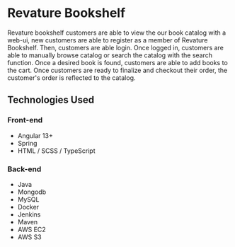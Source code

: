# Revature Bookshelf
Revature bookshelf customers are able to view the our book catalog with a web-ui, new customers are able to register as a member of Revature Bookshelf. 
Then, customers are able login. Once logged in, customers are able to manually browse catalog or search the catalog with the search function. 
Once a desired book is found, customers are able to add books to the cart. Once customers are ready to finalize and checkout their order, the customer's order is reflected to the catalog.

## Technologies Used

### Front-end
* Angular 13+
* Spring
* HTML / SCSS / TypeScript
### Back-end
* Java
* Mongodb
* MySQL
* Docker
* Jenkins
* Maven
* AWS EC2
* AWS S3
